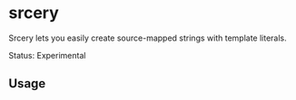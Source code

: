 # srcery

Srcery lets you easily create source-mapped strings with template literals.

Status: Experimental

## Usage


